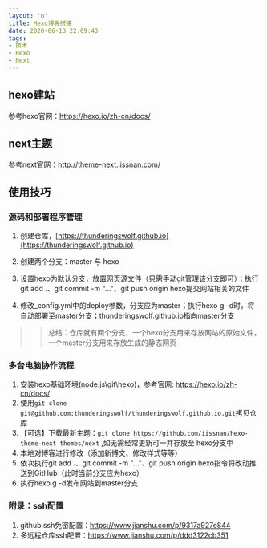 ```yaml
---
layout: 'n'
title: Hexo博客搭建
date: 2020-06-13 22:09:43
tags: 
- 技术
- Hexo
- Next
---
```

## hexo建站

参考hexo官网：<https://hexo.io/zh-cn/docs/>

## next主题

参考next官网：<http://theme-next.iissnan.com/>

## 使用技巧

### 源码和部署程序管理

1. 创建仓库，[https://thunderingswolf.github.io](https://thunderingswolf.github.io)

2. 创建两个分支：master 与 hexo

3. 设置hexo为默认分支，放置网页源文件（只需手动git管理该分支即可）；执行git add .、git commit -m "..."、git push origin hexo提交网站相关的文件

4. 修改_config.yml中的deploy参数，分支应为master；执行hexo g -d时，将自动部署至master分支；thunderingswolf.github.io指向master分支

>>总结：仓库就有两个分支，一个hexo分支用来存放网站的原始文件，一个master分支用来存放生成的静态网页

### 多台电脑协作流程

1. 安装hexo基础环境(node.js\git\hexo)，参考官网: https://hexo.io/zh-cn/docs/
2. 使用`git clone git@github.com:thunderingswolf/thunderingswolf.github.io.git`拷贝仓库
3. 【可选】下载最新主题：`git clone https://github.com/iissnan/hexo-theme-next themes/next` ,如无需经常更新可一并存放至 hexo分支中
4. 本地对博客进行修改（添加新博文、修改样式等等）
5. 依次执行git add .、git commit -m "..."、git push origin hexo指令将改动推送到GitHub（此时当前分支应为hexo）
6. 执行hexo g -d发布网站到master分支



### 附录：ssh配置

1. github ssh免密配置：<https://www.jianshu.com/p/9317a927e844>
2. 多远程仓库ssh配置：<https://www.jianshu.com/p/ddd3122cb351>